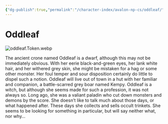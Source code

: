 ```yaml
---
{"dg-publish":true,"permalink":"/character-index/avalon-np-cs/oddleaf/","title":"Oddleaf","tags":["JournalEntryPage"]}
---
```


# Oddleaf
![oddleaf.Token.webp](/img/user/Voidbound%20token%20images/oddleaf.Token.webp)

The ancient crone named Oddleaf is a dwarf, although this may not be immediately obvious. With her eerie black-and-green eyes, her lank white hair, and her withered grey skin, she might be mistaken for a hag or some other monster. Her foul temper and sour disposition certainly do little to dispel such a notion. Oddleaf will live out of town in a hut with her familiar and companion, a battle-scarred grey boar named Kempy. Oddleaf is a witch, but although she seems made for such a profession, it was not always so. Long ago, she was a valiant paladin who cut down monsters and demons by the score. She doesn’t like to talk much about those days, or what happened after. These days she collects and sells occult trinkets. She seems to be looking for something in particular, but will say neither what, nor why…